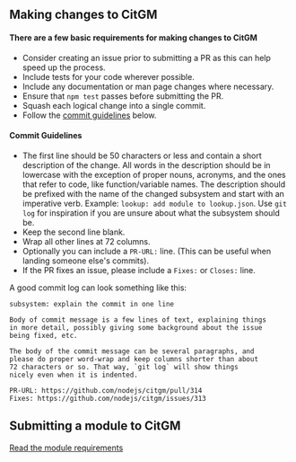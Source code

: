 ## Making changes to CitGM
#### There are a few basic requirements for making changes to CitGM

* Consider creating an issue prior to submitting a PR as this can help speed up
the process.
* Include tests for your code wherever possible.
* Include any documentation or man page changes where necessary.
* Ensure that `npm test` passes before submitting the PR.
* Squash each logical change into a single commit.
* Follow the [commit guidelines](#commit-guidelines) below.


#### Commit Guidelines

* The first line should be 50 characters or less and contain a short description
of the change. All words in the description should be in lowercase with the
exception of proper nouns, acronyms, and the ones that refer to code, like
function/variable names. The description should be prefixed with the name of
the changed subsystem and start with an imperative verb.
Example: `lookup: add module to lookup.json`. Use `git log` for inspiration if
you are unsure about what the subsystem should be.
* Keep the second line blank.
* Wrap all other lines at 72 columns.
* Optionally you can include a `PR-URL:` line. (This can be useful when landing
someone else's commits).
* If the PR fixes an issue, please include a `Fixes:` or `Closes:` line.

A good commit log can look something like this:

```
subsystem: explain the commit in one line

Body of commit message is a few lines of text, explaining things
in more detail, possibly giving some background about the issue
being fixed, etc.

The body of the commit message can be several paragraphs, and
please do proper word-wrap and keep columns shorter than about
72 characters or so. That way, `git log` will show things
nicely even when it is indented.

PR-URL: https://github.com/nodejs/citgm/pull/314
Fixes: https://github.com/nodejs/citgm/issues/313
```

## Submitting a module to CitGM
[Read the module requirements](README.md#requirements-for-inclusion-in-nodejs-citgm-runs)
